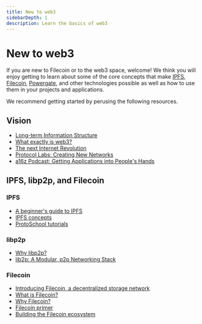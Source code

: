 ```yaml
---
title: New to web3
sidebarDepth: 1
description: Learn the basics of web3
---
```


# New to web3

If you are new to Filecoin or to the web3 space, welcome! We think you will enjoy getting to learn about some of the core concepts that make [IPFS](https://ipfs.io), [Filecoin](https://filecoin.io), [Powergate](https://github.com/textileio/powergate), and other technologies possible as well as how to use them in your projects and applications.

We recommend getting started by perusing the following resources.

## Vision

- [Long-term Information Structure](http://longnow.org/seminars/02018/aug/06/long-term-info-structure/)
- [What exactly is web3?](https://youtu.be/l44z35vabvA)
- [The next Internet Revolution](https://youtu.be/2RCwZDRwk48)
- [Protocol Labs: Creating New Networks](https://protocol.ai/blog/protocol-labs-creating-new-networks/)
- [a16z Podcast: Getting Applications into People's Hands](https://a16z.com/2017/09/14/networks-protocols-labs-tokens/)

## IPFS, libp2p, and Filecoin

### IPFS

- [A beginner's guide to IPFS](https://hackernoon.com/a-beginners-guide-to-ipfs-20673fedd3f)
- [IPFS concepts](https://docs.ipfs.io/concepts/)
- [ProtoSchool tutorials](https://proto.school/#/tutorials)

### libp2p

- [Why libp2p?](https://www.parity.io/why-libp2p/)
- [lib2p: A Modular, p2p Networking Stack](https://www.youtube.com/watch?v=xqVmEzsin3Y)

### Filecoin

- [Introducing Filecoin, a decentralized storage network](https://www.youtube.com/watch?v=EClPAFPeXIQ)
- [What is Filecoin?](/introduction/what-is-filecoin)
- [Why Filecoin?](/introduction/why-filecoin)
- [Filecoin primer](https://ipfs.io/ipfs/QmWimYyZHzChb35EYojGduWHBdhf9SD5NHqf8MjZ4n3Qrr/Filecoin-Primer.7-25.pdf)
- [Building the Filecoin ecosystem](https://youtu.be/SXlTBvcqzz8)
